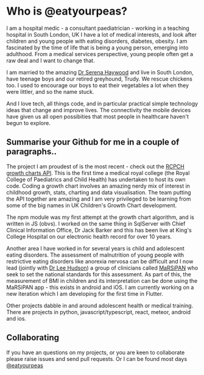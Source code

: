 # Who is @eatyourpeas?

I am a hospital medic - a consultant paediatrician - working in a teaching hospital in South London, UK
I have a lot of medical interests, and look after children and young people with eating disorders, diabetes, obesity. I am fascinated by the time of life that is being a young person, emerging into adulthood. From a medical services perspective, young people often get a raw deal and I want to change that.

I am married to the amazing [Dr Serena Haywood](https://twitter.com/serenahaywood) and live in South London, have teenage boys and our retired greyhound, Trudy. We rescue chickens too. I used to encourage our boys to eat their vegetables a lot when they were littler, and so the name stuck.

And I love tech, all things code, and in particular practical simple technology ideas that change and improve lives. The connectivity the mobile devices have given us all open possibities that most people in healthcare haven't begun to explore.

## Summarise your Github for me in a couple of paragraphs..

The project I am proudest of is the most recent - check out the [RCPCH growth charts API](https://github.com/rcpch). This is the first time a medical royal college (the Royal College of Paediatrics and Child Health) has undertaken to host its own code. Coding a growth chart involves an amazing nerdy mix of interest in childhood growth, stats, charting and data visualisation. The team putting the API together are amazing and I am very privileged to be learning from some of the big names in UK Children's Growth Chart development.

The npm module was my first attempt at the growth chart algorithm, and is written in JS (obvs). I worked on the same thing in SqlServer with Chief Clinical Information Office, Dr Jack Barker and this has been live at King's College Hospital on our electronic health record for over 10 years.

Another area I have worked in for several years is child and adolescent eating disorders. The assessment of malnutrition of young people with restrictive eating disorders like anorexia nervosa can be difficult and I now lead (jointly with [Dr Lee Hudson](https://twitter.com/leehudson111)) a group of clinicians called [MaRSiPAN](www.marsipan.org.uk) who seek to set the national standards for this assessment. As part of this, the measurement of BMI in children and its interpretation can be done using the MaRSiPAN app - this exists in android and iOS. I am currently working on a new iteration which I am developing for the first time in Flutter.

Other projects dabble in and around adolescent health or medical training. There are projects in python, javascript/typescript, react, meteor, android and ios.

## Collaborating

If you have an questions on my projects, or you are keen to collaborate please raise issues and send pull requests. Or I can be found most days [@eatyourpeas](https://twitter.com/eatyourpeas)